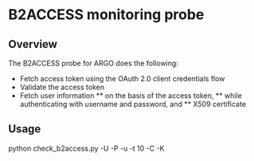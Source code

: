 # B2ACCESS monitoring probe

## Overview
The B2ACCESS probe for ARGO does the following:

* Fetch access token using the OAuth 2.0 client credentials flow
* Validate the access token
* Fetch user information 
** on the basis of the access token,
** while authenticating with username and password, and
** X509 certificate

## Usage
python check_b2access.py -U <username> -P <password> -u <unity base url> -t 10 -C <path to public key> -K <path to private key>

